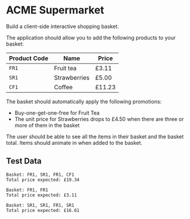 # ACME Supermarket

Build a client-side interactive shopping basket.

The application should allow you to add the following products to your basket:

| Product Code | Name | Price |
| --- | --- | --- |
| `FR1` | Fruit tea | £3.11 |
| `SR1` | Strawberries | £5.00 |
| `CF1` | Coffee | £11.23 |

The basket should automatically apply the following promotions:

- Buy-one-get-one-free for Fruit Tea
- The unit price for Strawberries drops to £4.50 when there are three or more of them in the basket

The user should be able to see all the items in their basket and the basket total. Items should animate in when added to the basket.

## Test Data

```
Basket: FR1, SR1, FR1, CF1
Total price expected: £19.34

Basket: FR1, FR1
Total price expected: £3.11

Basket: SR1, SR1, FR1, SR1
Total price expected: £16.61
```
